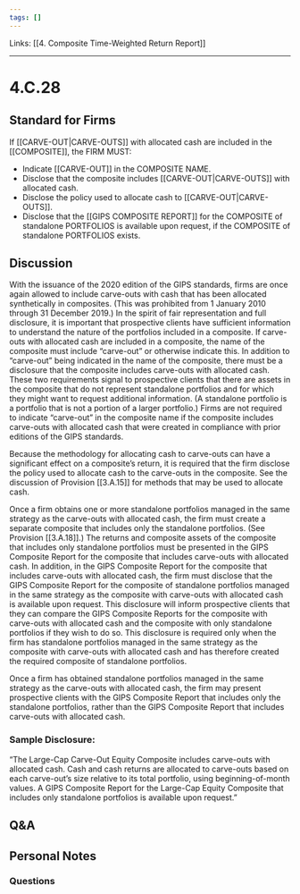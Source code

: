 ```yaml
---
tags: []
---
```

Links: [[4. Composite Time-Weighted Return Report]]
___
# 4.C.28
## Standard for Firms
If [[CARVE-OUT|CARVE-OUTS]] with allocated cash are included in the [[COMPOSITE]], the FIRM MUST:
- Indicate [[CARVE-OUT]] in the COMPOSITE NAME.
- Disclose that the composite includes [[CARVE-OUT|CARVE-OUTS]] with allocated cash.
- Disclose the policy used to allocate cash to [[CARVE-OUT|CARVE-OUTS]].
- Disclose that the [[GIPS COMPOSITE REPORT]] for the COMPOSITE of standalone PORTFOLIOS is available upon request, if the COMPOSITE of standalone PORTFOLIOS exists.
## Discussion
With the issuance of the 2020 edition of the GIPS standards, firms are once again allowed to include carve-outs with cash that has been allocated synthetically in composites. (This was prohibited from 1 January 2010 through 31 December 2019.) In the spirit of fair representation and full disclosure, it is important that prospective clients have sufficient information to understand the nature of the portfolios included in a composite. If carve-outs with allocated cash are included in a composite, the name of the composite must include “carve-out” or otherwise indicate this. In addition to “carve-out” being indicated in the name of the composite, there must be a disclosure that the composite includes carve-outs with allocated cash. These two requirements signal to prospective clients that there are assets in the composite that do not represent standalone portfolios and for which they might want to request additional information. (A standalone portfolio is a portfolio that is not a portion of a larger portfolio.) Firms are not required to indicate “carve-out” in the composite name if the composite includes carve-outs with allocated cash that were created in compliance with prior editions of the GIPS standards.

Because the methodology for allocating cash to carve-outs can have a significant effect on a composite’s return, it is required that the firm disclose the policy used to allocate cash to the carve-outs in the composite. See the discussion of Provision [[3.A.15]] for methods that may be used to allocate cash.

Once a firm obtains one or more standalone portfolios managed in the same strategy as the carve-outs with allocated cash, the firm must create a separate composite that includes only the standalone portfolios. (See Provision [[3.A.18]].) The returns and composite assets of the composite that includes only standalone portfolios must be presented in the GIPS Composite Report for the composite that includes carve-outs with allocated cash. In addition, in the GIPS Composite Report for the composite that includes carve-outs with allocated cash, the firm must disclose that the GIPS Composite Report for the composite of standalone portfolios managed in the same strategy as the composite with carve-outs with allocated cash is available upon request. This disclosure will inform prospective clients that they can compare the GIPS Composite Reports for the composite with carve-outs with allocated cash and the composite with only standalone portfolios if they wish to do so. This disclosure is required only when the firm has standalone portfolios managed in the same strategy as the composite with carve-outs with allocated cash and has therefore created the required composite of standalone portfolios.

Once a firm has obtained standalone portfolios managed in the same strategy as the carve-outs with allocated cash, the firm may present prospective clients with the GIPS Composite Report that includes only the standalone portfolios, rather than the GIPS Composite Report that includes carve-outs with allocated cash.
### Sample Disclosure:
“The Large-Cap Carve-Out Equity Composite includes carve-outs with allocated cash. Cash and cash returns are allocated to carve-outs based on each carve-out’s size relative to its total portfolio, using beginning-of-month values. A GIPS Composite Report for the Large-Cap Equity Composite that includes only standalone portfolios is available upon request.”
## Q&A

## Personal Notes

### Questions